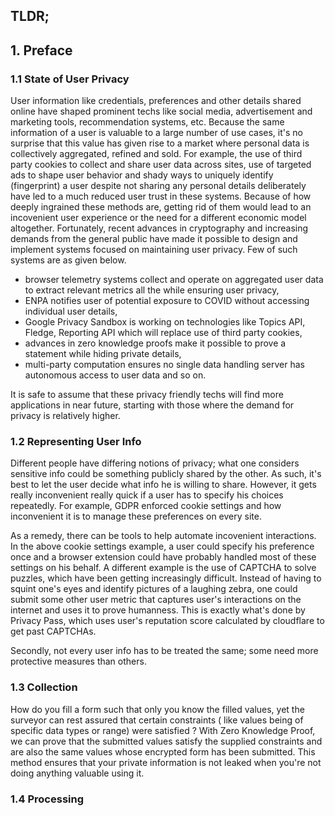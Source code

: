 ## TLDR;

## 1. Preface

### 1.1  State of User Privacy

User information like credentials, preferences and other details shared online have shaped prominent techs like social media, advertisement and marketing tools, recommendation systems, etc. Because the same information of a user is valuable to a large number of use cases, it's no surprise that this value has given rise to a market where personal data is collectively aggregated, refined and sold. For example, the use of third party cookies to collect and share user data across sites, use of targeted ads to shape user behavior and shady ways to uniquely identify (fingerprint) a user despite not sharing any personal details deliberately have led to a much reduced user trust in these systems. Because of how deeply ingrained these methods are, getting rid of them would lead to an incovenient user experience or the need for a different economic model altogether. Fortunately, recent advances in cryptography and increasing demands from the general public have made it possible to design and implement systems focused on maintaining user privacy. Few of such systems are as given below. 

- browser telemetry systems collect and operate on aggregated user data to extract relevant metrics all the while ensuring user privacy, 
- ENPA notifies user of potential exposure to COVID without accessing individual user details,
- Google Privacy Sandbox is working on technologies like Topics API, Fledge, Reporting API which will replace use of third party cookies,
- advances in zero knowledge proofs make it possible to prove a statement while hiding private details, 
- multi-party computation ensures no single data handling server has autonomous access to user data and so on. 

It is safe to assume that these privacy friendly techs will find more applications in near future, starting with those where the demand for privacy is relatively higher.


### 1.2 Representing User Info

Different people have differing notions of privacy; what one considers sensitive info could be something publicly shared by the other. As such, it's best to let the user decide what info he is willing to share. However, it gets really inconvenient really quick if a user has to specify his choices repeatedly. For example, GDPR enforced cookie settings and how inconvenient it is to manage these preferences on every site.

As a remedy, there can be tools to help automate incovenient interactions. In the above cookie settings example, a user could specify his preference once and a browser extension could have probably handled most of these settings on his behalf. A different example is the use of CAPTCHA to solve puzzles, which have been getting increasingly difficult. Instead of having to squint one's eyes and identify pictures of a laughing zebra, one could submit some other user metric that captures user's interactions on the internet and uses it to prove humanness. This is exactly what's done by Privacy Pass, which uses user's reputation score calculated by cloudflare to get past CAPTCHAs. 

Secondly, not every user info has to be treated the same; some need more protective measures than others.

### 1.3 Collection

How do you fill a form such that only you know the filled values, yet the surveyor can rest assured that certain constraints ( like values being of specific data types or range) were satisfied ? With Zero Knowledge Proof, we can prove that the submitted values satisfy the supplied constraints and are also the same values whose encrypted form has been submitted. This method ensures that your private information is not leaked when you're not doing anything valuable using it. 

### 1.4 Processing

